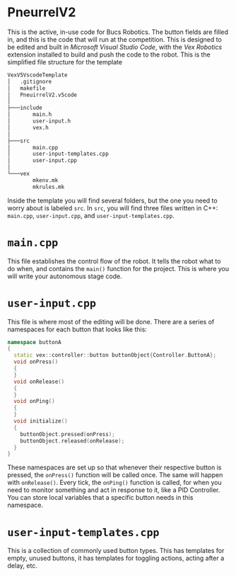 # PneurrelV2
This is the active, in-use code for Bucs Robotics. The button fields are filled in, and this is the code that will run at the competition. This is designed to be edited and built in  _Microsoft Visual Studio Code_, with the _Vex Robotics_ extension installed to build and push the code to the robot. This is the simplified file structure for the template
```bash
VexV5VscodeTemplate
│   .gitignore
│   makefile
│   PneuirrelV2.v5code
│   
├───include
│       main.h
│       user-input.h
│       vex.h
│
├───src
│       main.cpp
│       user-input-templates.cpp
│       user-input.cpp
│
└───vex
        mkenv.mk
        mkrules.mk
```
Inside the template you will find several folders, but the one you need to worry about is labeled `src`. In `src`, you will find three files written in C++: `main.cpp`, `user-input.cpp`, and `user-input-templates.cpp`. 
# `main.cpp`
This file establishes the control flow of the robot. It tells the robot what to do when, and contains the `main()` function for the project. This is where you will write your autonomous stage code.
# `user-input.cpp`
This file is where most of the editing will be done. There are a series of namespaces for each button that looks like this:
```cpp
namespace buttonA
{
  static vex::controller::button buttonObject{Controller.ButtonA};
  void onPress()
  {
  }
  void onRelease()
  {
  }
  void onPing()
  {
  }
  void initialize()
  {
    buttonObject.pressed(onPress);
    buttonObject.released(onRelease);
  }
}
```
These namespaces are set up so that whenever their respective button is pressed, the `onPress()` function will be called once. The same will happen with `onRelease()`. Every tick, the `onPing()` function is called, for when you need to monitor something and act in response to it, like a PID Controller. You can store local variables that a specific button needs in this namespace.
# `user-input-templates.cpp`
This is a collection of commonly used button types. This has templates for empty, unused buttons, it has templates for toggling actions, acting after a delay, etc.
